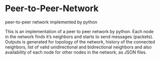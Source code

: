 # Peer-to-Peer-Network
peer-to-peer network implemented by python

This is an implementation of a peer to peer network by python.
Each node in the network finds it’s neighbors and starts to send messages (packets). 
Outputs is generated for topology of the network, history of the connected neighbors, list of valid unidirectional and bidirectional neighbors 
and also availability of each node for other nodes in the network, as JSON 	files. 
